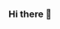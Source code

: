### Hi there 👋

<!--
**icesco/icesco** is a ✨ _special_ ✨ repository because its `README.md` (this file) appears on your GitHub profile.

Here are some ideas to get you started:

- 🔭 I’m currently working with:
  [![My Skills](https://skillicons.dev/icons?i=swift,java,kotlin, md, androidstudio, git)](https://skillicons.dev)
- I sometimes use:
  [![My Skills](https://skillicons.dev/icons?i=py,postman, jenkins, c)](https://skillicons.dev)
- 📫 How to reach me:
  [Mastodon](https://mastodon.social/@iCesck)
  
